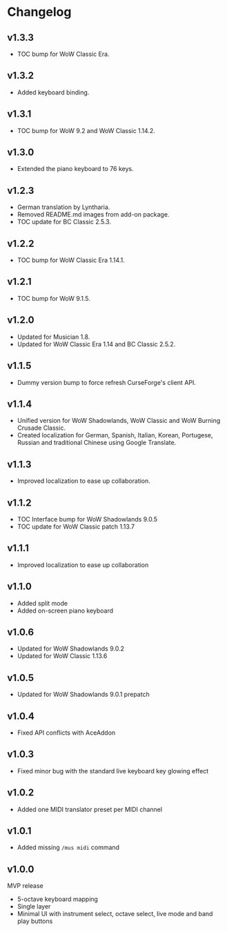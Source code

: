 Changelog
=========

v1.3.3
------
* TOC bump for WoW Classic Era.

v1.3.2
------
* Added keyboard binding.

v1.3.1
------
* TOC bump for WoW 9.2 and WoW Classic 1.14.2.

v1.3.0
------
* Extended the piano keyboard to 76 keys.

v1.2.3
------
* German translation by Lyntharia.
* Removed README.md images from add-on package.
* TOC update for BC Classic 2.5.3.

v1.2.2
------
* TOC bump for WoW Classic Era 1.14.1.

v1.2.1
------
* TOC bump for WoW 9.1.5.

v1.2.0
------
* Updated for Musician 1.8.
* Updated for WoW Classic Era 1.14 and BC Classic 2.5.2.

v1.1.5
------
* Dummy version bump to force refresh CurseForge's client API.

v1.1.4
------
* Unified version for WoW Shadowlands, WoW Classic and WoW Burning Crusade Classic.
* Created localization for German, Spanish, Italian, Korean, Portugese, Russian and traditional Chinese using Google Translate.

v1.1.3
------
* Improved localization to ease up collaboration.

v1.1.2
------
* TOC Interface bump for WoW Shadowlands 9.0.5
* TOC update for WoW Classic patch 1.13.7

v1.1.1
------
* Improved localization to ease up collaboration

v1.1.0
------
* Added split mode
* Added on-screen piano keyboard

v1.0.6
------
* Updated for WoW Shadowlands 9.0.2
* Updated for WoW Classic 1.13.6

v1.0.5
------
* Updated for WoW Shadowlands 9.0.1 prepatch

v1.0.4
------
* Fixed API conflicts with AceAddon

v1.0.3
------
* Fixed minor bug with the standard live keyboard key glowing effect

v1.0.2
------
* Added one MIDI translator preset per MIDI channel

v1.0.1
------
* Added missing `/mus midi` command

v1.0.0
------
MVP release
* 5-octave keyboard mapping
* Single layer
* Minimal UI with instrument select, octave select, live mode and band play buttons